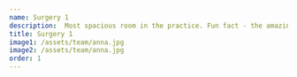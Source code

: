 ```yaml
---
name: Surgery 1
description:  Most spacious room in the practice. Fun fact - the amazing framed photos are donated by a patient.
title: Surgery 1
image1: /assets/team/anna.jpg
image2: /assets/team/anna.jpg
order: 1
---
```

